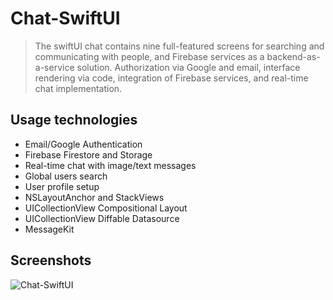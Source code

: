 # Chat-SwiftUI
>The swiftUI chat contains nine full-featured screens for searching and communicating with people, and Firebase services as a backend-as-a-service solution. 
>Authorization via Google and email, interface rendering via code, integration of Firebase services, and real-time chat implementation.

## Usage technologies
* Email/Google Authentication
* Firebase Firestore and Storage
* Real-time chat with image/text messages
* Global users search
* User profile setup
* NSLayoutAnchor and StackViews
* UICollectionView Compositional Layout
* UICollectionView Diffable Datasource
* MessageKit
## Screenshots
![Chat-SwiftUI](https://github.com/chernyshevpavel/chat-swiftUI/raw/main/screenshots/1.png)